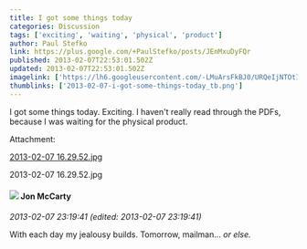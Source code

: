 ```yaml
---
title: I got some things today
categories: Discussion
tags: ['exciting', 'waiting', 'physical', 'product']
author: Paul Stefko
link: https://plus.google.com/+PaulStefko/posts/JEnMxuDyFQr
published: 2013-02-07T22:53:01.502Z
updated: 2013-02-07T22:53:01.502Z
imagelink: ['https://lh6.googleusercontent.com/-LMuArsFkBJ0/URQeIjNTOtI/AAAAAAAAAZE/okkr6mvhvrY/w288-h288/2013-02-07%2B16.29.52.jpg']
thumblinks: ['2013-02-07-i-got-some-things-today_tb.png']
---
```


I got some things today. Exciting. I haven&#39;t really read through the PDFs, because I was waiting for the physical product.


Attachment:

<a href='https://plus.google.com/photos/102148371643357455974/albums/5842327749655740833/5842327748845189842?authkey=CNy6pNOm_IT1rAE&sqi=100084733231320276299&sqsi=495ab0e7-7352-40c7-9718-677d19c9273e'>2013-02-07 16.29.52.jpg</a>


2013-02-07 16.29.52.jpg
<div id='comment z12jwlchdmm3uh1vb22jjhozcvecdt0sl'>
  <h4><img src='{{site.baseurl}}//images/avatars/108530179040431332684_photo.jpg'> Jon McCarty</h4>
      <p><cite>2013-02-07 23:19:41 (edited: 2013-02-07 23:19:41)</cite></p>
        <p>With each day my jealousy builds. Tomorrow, mailman... <i>or else.</i></p>
</div>
        